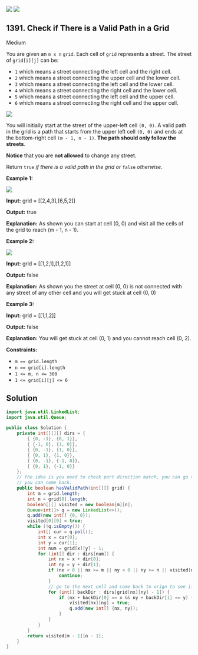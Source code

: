 [![](https://img.shields.io/github/stars/javadev/LeetCode-in-Java?label=Stars&style=flat-square)](https://github.com/javadev/LeetCode-in-Java)
[![](https://img.shields.io/github/forks/javadev/LeetCode-in-Java?label=Fork%20me%20on%20GitHub%20&style=flat-square)](https://github.com/javadev/LeetCode-in-Java/fork)

## 1391\. Check if There is a Valid Path in a Grid

Medium

You are given an `m x n` `grid`. Each cell of `grid` represents a street. The street of `grid[i][j]` can be:

*   `1` which means a street connecting the left cell and the right cell.
*   `2` which means a street connecting the upper cell and the lower cell.
*   `3` which means a street connecting the left cell and the lower cell.
*   `4` which means a street connecting the right cell and the lower cell.
*   `5` which means a street connecting the left cell and the upper cell.
*   `6` which means a street connecting the right cell and the upper cell.

![](https://assets.leetcode.com/uploads/2020/03/05/main.png)

You will initially start at the street of the upper-left cell `(0, 0)`. A valid path in the grid is a path that starts from the upper left cell `(0, 0)` and ends at the bottom-right cell `(m - 1, n - 1)`. **The path should only follow the streets**.

**Notice** that you are **not allowed** to change any street.

Return `true` _if there is a valid path in the grid or_ `false` _otherwise_.

**Example 1:**

![](https://assets.leetcode.com/uploads/2020/03/05/e1.png)

**Input:** grid = \[\[2,4,3],[6,5,2]]

**Output:** true

**Explanation:** As shown you can start at cell (0, 0) and visit all the cells of the grid to reach (m - 1, n - 1).

**Example 2:**

![](https://assets.leetcode.com/uploads/2020/03/05/e2.png)

**Input:** grid = \[\[1,2,1],[1,2,1]]

**Output:** false

**Explanation:** As shown you the street at cell (0, 0) is not connected with any street of any other cell and you will get stuck at cell (0, 0)

**Example 3:**

**Input:** grid = \[\[1,1,2]]

**Output:** false

**Explanation:** You will get stuck at cell (0, 1) and you cannot reach cell (0, 2).

**Constraints:**

*   `m == grid.length`
*   `n == grid[i].length`
*   `1 <= m, n <= 300`
*   `1 <= grid[i][j] <= 6`

## Solution

```java
import java.util.LinkedList;
import java.util.Queue;

public class Solution {
    private int[][][] dirs = {
        { {0, -1}, {0, 1}},
        { {-1, 0}, {1, 0}},
        { {0, -1}, {1, 0}},
        { {0, 1}, {1, 0}},
        { {0, -1}, {-1, 0}},
        { {0, 1}, {-1, 0}}
    };
    // the idea is you need to check port direction match, you can go to next cell and check whether
    // you can come back.
    public boolean hasValidPath(int[][] grid) {
        int m = grid.length;
        int n = grid[0].length;
        boolean[][] visited = new boolean[m][n];
        Queue<int[]> q = new LinkedList<>();
        q.add(new int[] {0, 0});
        visited[0][0] = true;
        while (!q.isEmpty()) {
            int[] cur = q.poll();
            int x = cur[0];
            int y = cur[1];
            int num = grid[x][y] - 1;
            for (int[] dir : dirs[num]) {
                int nx = x + dir[0];
                int ny = y + dir[1];
                if (nx < 0 || nx >= m || ny < 0 || ny >= n || visited[nx][ny]) {
                    continue;
                }
                // go to the next cell and come back to orign to see if port directions are same
                for (int[] backDir : dirs[grid[nx][ny] - 1]) {
                    if (nx + backDir[0] == x && ny + backDir[1] == y) {
                        visited[nx][ny] = true;
                        q.add(new int[] {nx, ny});
                    }
                }
            }
        }
        return visited[m - 1][n - 1];
    }
}
```